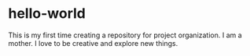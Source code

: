 # hello-world
This is my first time creating a repository for project organization.
I am a mother. I love to be creative and explore new things.
